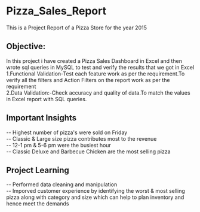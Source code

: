 # Pizza_Sales_Report
This  is a Project Report of a  Pizza Store for the year 2015  

## Objective:  
In this project i have created a Pizza Sales Dashboard in Excel and then wrote sql queries in MySQL to test and verify the results that we got in Excel  
  1.Functional Validation-Test each feature work as per the requirement.To verify all the filters and Action Filters on the report work as per the requirement  
  2.Data Validation:-Check accuracy and quality of data.To match the values in Excel report with SQL queries.  
## Important Insights  
  -- Highest number of pizza's were sold on Friday  
  -- Classic & Large size pizza contributes most to the revenue  
  -- 12-1 pm & 5-6 pm were the busiest hour  
  -- Classic Deluxe and Barbecue Chicken are the most selling pizza  
## Project Learning  
  -- Performed data cleaning and manipulation  
  -- Imporved customer experience by identifying the worst & most selling pizza along with category and size which can help to plan inventory and hence meet the 
     demands
   


  
